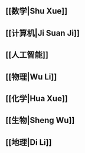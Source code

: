 ## [[数学|Shu Xue]]

## [[计算机|Ji Suan Ji]]

## [[人工智能]]

## [[物理|Wu Li]]

## [[化学|Hua Xue]]

## [[生物|Sheng Wu]]

## [[地理|Di Li]]